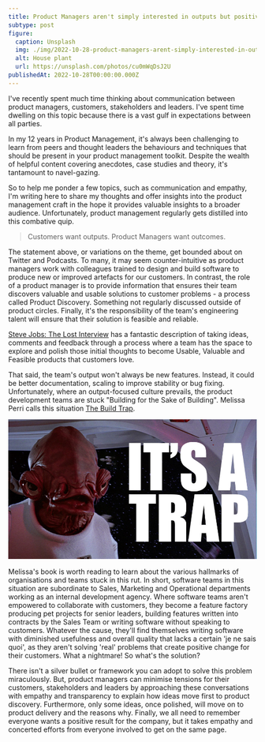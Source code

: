 ```yaml
---
title: Product Managers aren't simply interested in outputs but positive outcomes for their customers
subtype: post
figure:
  caption: Unsplash
  img: ./img/2022-10-28-product-managers-arent-simply-interested-in-outputs-but-positive-outcomes-for-their-customers.jpg
  alt: House plant
  url: https://unsplash.com/photos/cu0mWqDsJ2U
publishedAt: 2022-10-28T00:00:00.000Z
---
```

I've recently spent much time thinking about communication between product managers, customers, stakeholders and leaders. I've spent time dwelling on this topic because there is a vast gulf in expectations between all parties.

In my 12 years in Product Management, it's always been challenging to learn from peers and thought leaders the behaviours and techniques that should be present in your product management toolkit. Despite the wealth of helpful content covering anecdotes, case studies and theory, it's tantamount to navel-gazing.

So to help me ponder a few topics, such as communication and empathy, I'm writing here to share my thoughts and offer insights into the product management craft in the hope it provides valuable insights to a broader audience. Unfortunately, product management regularly gets distilled into this combative quip.

>    Customers want outputs. Product Managers want outcomes.

The statement above, or variations on the theme, get bounded about on Twitter and Podcasts. To many, it may seem counter-intuitive as product managers work with colleagues trained to design and build software to produce new or improved artefacts for our customers. In contrast, the role of a product manager is to provide information that ensures their team discovers valuable and usable solutions to customer problems - a process called Product Discovery. Something not regularly discussed outside of product circles. Finally, it's the responsibility of the team's engineering talent will ensure that their solution is feasible and reliable.

[Steve Jobs: The Lost Interview](https://youtu.be/rDqQcmVqAm4?t=2088) has a fantastic description of taking ideas, comments and feedback through a process where a team has the space to explore and polish those initial thoughts to become Usable, Valuable and Feasible products that customers love.

That said, the team's output won't always be new features. Instead, it could be better documentation, scaling to improve stability or bug fixing. Unfortunately, where an output-focused culture prevails, the product development teams are stuck "Building for the Sake of Building". Melissa Perri calls this situation [The Build Trap](https://melissaperri.com/blog/2014/08/05/the-build-trap).

![It's a Trap](./img/2022-10-28-its-a-trap.jpg)

Melissa's book is worth reading to learn about the various hallmarks of organisations and teams stuck in this rut. In short, software teams in this situation are subordinate to Sales, Marketing and Operational departments working as an internal development agency. Where software teams aren't empowered to collaborate with customers, they become a feature factory producing pet projects for senior leaders, building features written into contracts by the Sales Team or writing software without speaking to customers. Whatever the cause, they'll find themselves writing software with diminished usefulness and overall quality that lacks a certain 'je ne sais quoi', as they aren't solving 'real' problems that create positive change for their customers. What a nightmare! So what's the solution?

There isn't a silver bullet or framework you can adopt to solve this problem miraculously. But, product managers can minimise tensions for their customers, stakeholders and leaders by approaching these conversations with empathy and transparency to explain how ideas move first to product discovery. Furthermore, only some ideas, once polished, will move on to product delivery and the reasons why. Finally, we all need to remember everyone wants a positive result for the company, but it takes empathy and concerted efforts from everyone involved to get on the same page.

